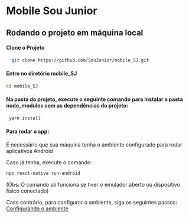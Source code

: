 # Mobile Sou Junior

## Rodando o projeto em máquina local

#### Clone o Projeto
```bash
  git clone https://github.com/SouJunior/mobile_SJ.git
```
    
  
#### Entre no diretório mobile_SJ
```bash
cd mobile_SJ
```
    
    
#### Na pasta do projeto, execute o seguinte comando para instalar a pasta node_modules com as dependências do projeto:
```bash
 yarn install
```
   
    
#### Para rodar o app:
 É necessário que sua máquina tenha o ambiente configurado para rodar aplicativos Android
 
 Caso já tenha, execute o comando: 
```bash
npx react-native run-android 
```
(Obs: O comando só funciona se tiver o emulador aberto ou dispositivo físico conectado)

Caso contrário, para configurar o ambiente, siga os seguintes passos: <a href="https://reactnative.dev/docs/environment-setup" target="_blank">Configurando o ambiente</a>
    
    
    
      
